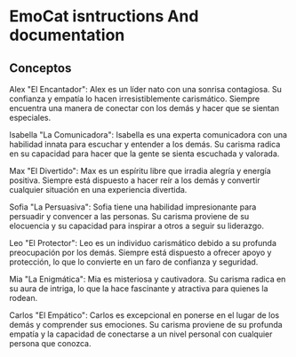 # EmoCat isntructions And documentation

## Conceptos

Alex "El Encantador":
Alex es un líder nato con una sonrisa contagiosa. Su confianza y empatía lo hacen irresistiblemente carismático. Siempre encuentra una manera de conectar con los demás y hacer que se sientan especiales.

Isabella "La Comunicadora":
Isabella es una experta comunicadora con una habilidad innata para escuchar y entender a los demás. Su carisma radica en su capacidad para hacer que la gente se sienta escuchada y valorada.

Max "El Divertido":
Max es un espíritu libre que irradia alegría y energía positiva. Siempre está dispuesto a hacer reír a los demás y convertir cualquier situación en una experiencia divertida.

Sofia "La Persuasiva":
Sofia tiene una habilidad impresionante para persuadir y convencer a las personas. Su carisma proviene de su elocuencia y su capacidad para inspirar a otros a seguir su liderazgo.

Leo "El Protector":
Leo es un individuo carismático debido a su profunda preocupación por los demás. Siempre está dispuesto a ofrecer apoyo y protección, lo que lo convierte en un faro de confianza y seguridad.

Mia "La Enigmática":
Mia es misteriosa y cautivadora. Su carisma radica en su aura de intriga, lo que la hace fascinante y atractiva para quienes la rodean.

Carlos "El Empático":
Carlos es excepcional en ponerse en el lugar de los demás y comprender sus emociones. Su carisma proviene de su profunda empatía y la capacidad de conectarse a un nivel personal con cualquier persona que conozca.